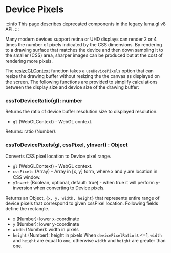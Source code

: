 # Device Pixels

:::info
This page describes deprecated components in the legacy luma.gl v8 API.
:::

Many modern devices support retina or UHD displays can render 2 or 4 times the number of pixels indicated by the CSS dimensions. By rendering to a drawing surface that matches the device and then down sampling it to the smaller (CSS) area, sharper images can be produced but at the cost of rendering more pixels.

The [resizeGLContext](/docs/api-reference-v8/webgl-legacy/context/context-api) function takes a `useDevicePixels` option that can resize the drawing buffer without resizing the the canvas as displayed on the screen. The following functions are provided to simplify calculations between the display size and device size of the drawing buffer:

### cssToDeviceRatio(gl): number

Returns the ratio of device buffer resolution size to displayed resolution.

- `gl` (WebGLContext) - WebGL context.

Returns: ratio (Number).

### cssToDevicePixels(gl, cssPixel, yInvert) : Object

Converts CSS pixel location to Device pixel range.

- `gl` (WebGLContext) - WebGL context.
- `cssPixels` (Array) - Array in [x, y] form, where x and y are location in CSS window.
- `yInvert` (Boolean, optional, default: true) - when true it will perform y-inversion when converting to Device pixels.

Returns an Object, `{x, y, width, height}` that represents entire range of device pixels that correspond to given cssPixel location. Following fields define the rectangle.

- `x` (Number): lower x-coordinate
- `y` (Number): lower y-coordinate
- `width` (Number): width in pixels
- `height` (Number): height in pixels
  When `devicePixelRatio` is \<\=1, `width` and `height` are equal to `one`, otherwise `width` and `height` are greater than one.
